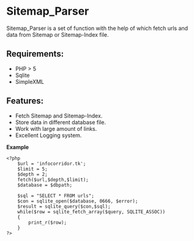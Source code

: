 Sitemap_Parser
==============

Sitemap_Parser is a set of function
with the help of which fetch urls and
data from Sitemap or Sitemap-Index file.

Requirements:
------------
* PHP > 5
* Sqlite
* SimpleXML

Features:
------------
* Fetch Sitemap and Sitemap-Index.
* Store data in different database file.
* Work with large amount of links.
* Excellent Logging system.

**Example**

	<?php
		$url = 'infocorridor.tk';
		$limit = 5;
		$depth = 2;
		fetch($url,$depth,$limit);	
		$database = $dbpath;
		
		$sql = "SELECT * FROM urls";
		$con = sqlite_open($database, 0666, $error);
		$result = sqlite_query($con,$sql);
		while($row = sqlite_fetch_array($query, SQLITE_ASSOC))
		{
			print_r($row);
		}
	?>